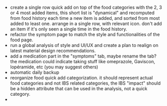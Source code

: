 * create a single row quick add on top of the food categories with the 2, 3 or 4 most added items, this short list is "dynamical" and recomputed from food history each time a new item is added, and sorted from most added to least one. arrange in a single row, with relevant icon. don't add an item if it's only seen a single time in the food history.
* refactor the symptom page to match the style and functionalities of the food page.
* run a global analysis of style and UI/UX and create a plan to realign on latest material design recommendations.
* add a medication part in the "symptoms" tab, maybe rename the tab? the medication could indicate taking stuff like omeprazole, Gaviscon, lopéramide, etc (you may suggest others)
* automatic daily backup 
* reorganize food quick add categorization. it should represent actual food categories and not IBS related categories, the IBS "impact" should be a hidden attribute that can be used in the analysis, not a quick category.
* 